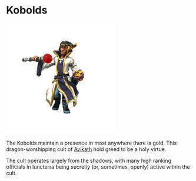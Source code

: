 # Kobolds

![](kobold.png)

The Kobolds maintain a presence in most anywhere there is gold. This dragon-worshipping cult of [Avikath](../cosmology/daemons/malefices/avikath) hold greed to be a holy virtue.

The cult operates largely from the shadows, with many high ranking officials in Iuncterra being secretly (or, sometimes, openly) active within the cult.